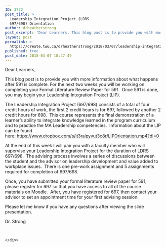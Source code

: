 ```yaml
---
ID: 3772
post_title: >
  Leadership Integration Project (LDRS
  697/698) Orientation
author: drheatherstrong
post_excerpt: 'Dear Learners, This blog post is to provide you with more information about what happens after 591 is complete. For the next two weeks you will be working on completing your Formal Literature Review Paper for 591.&nbsp; Once 591 is done, you may begin your Leadership Integration Project (LIP). The Leadership Integration Project (697/698) consists [&hellip;]'
layout: post
permalink: >
  https://create.twu.ca/drheatherstrong/2018/03/07/leadership-integration-project-ldrs-697-698-orientation/
published: true
post_date: 2018-03-07 10:47:49
---
```

<p>Dear Learners,</p>
<p>This blog post is to provide you with more information about what happens after 591 is complete. For the next two weeks you will be working on completing your Formal Literature Review Paper for 591.  Once 591 is done, you may begin your Leadership Integration Project (LIP).</p>
<p>The Leadership Integration Project (697/698) consists of a total of four credit hours of work, the first 2 credit hours is for 697, followed by another 2 credit hours for 698.  This course represents the final demonstration of a learner’s ability to integrate knowledge learned in the program curriculum and to practice the MA Leadership competencies.  Information about the LIP can be found here: <a href="https://www.dropbox.com/s/lt3ralpyvut3c8r/LIPOrientation.mp4?dl=0">https://www.dropbox.com/s/lt3ralpyvut3c8r/LIPOrientation.mp4?dl=0</a></p>
<p>At the end of this week I will pair you with a faculty member who will supervise your Leadership Integration Project for the duration of LDRS 697/698.  The advising process involves a series of discussions between the student and the advisor on leadership development and value added to workplace issues.  There is one pre-work assignment and 5 assignments required for completion of 697/698.</p>
<p>Once, you have submitted your formal literature review paper for 591, please register for 697 so that you have access to all of the course materials on Moodle.  After, you have registered for 697, then contact your advisor to set an appointment time for your first advising session.</p>
<p>Please let me know if you have any questions after viewing the slide presentation.</p>
<p>Dr. Strong</p>
<p>&nbsp;</p>
<div id="themify_builder_content-161" data-postid="161" class="themify_builder_content themify_builder_content-161 themify_builder">

    </div>
<!-- /themify_builder_content -->